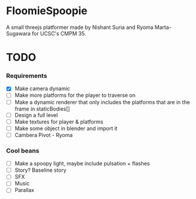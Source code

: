 # FloomieSpoopie
A small threejs platformer made by Nishant Suria and Ryoma Marta-Sugawara for UCSC's CMPM 35.



# TODO
### Requirements
- [x] Make camera dynamic
- [ ] Make more platforms for the player to traverse on
- [ ] Make a dynamic renderer that only includes the platforms that are in the frame in staticBodies[]
- [ ] Design a full level
- [ ] Make textures for player & platforms
- [ ] Make some object in blender and import it
- [ ] Cambera Pivot - Ryoma

### Cool beans
- [ ] Make a spoopy light, maybe include pulsation + flashes
- [ ] Story? Baseline story
- [ ] SFX
- [ ] Music
- [ ] Parallax